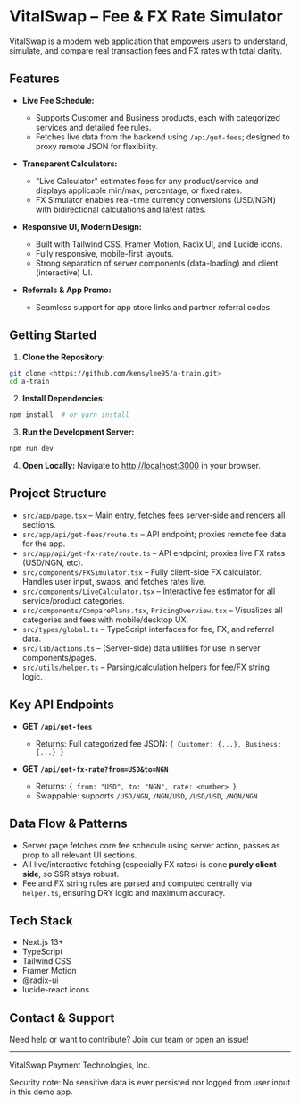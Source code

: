 # VitalSwap – Fee & FX Rate Simulator

VitalSwap is a modern web application that empowers users to understand, simulate, and compare real transaction fees and FX rates with total clarity.

## Features

- **Live Fee Schedule:**

  - Supports Customer and Business products, each with categorized services and detailed fee rules.
  - Fetches live data from the backend using `/api/get-fees`; designed to proxy remote JSON for flexibility.

- **Transparent Calculators:**

  - "Live Calculator" estimates fees for any product/service and displays applicable min/max, percentage, or fixed rates.
  - FX Simulator enables real-time currency conversions (USD/NGN) with bidirectional calculations and latest rates.

- **Responsive UI, Modern Design:**

  - Built with Tailwind CSS, Framer Motion, Radix UI, and Lucide icons.
  - Fully responsive, mobile-first layouts.
  - Strong separation of server components (data-loading) and client (interactive) UI.

- **Referrals & App Promo:**
  - Seamless support for app store links and partner referral codes.

## Getting Started

1. **Clone the Repository:**

```bash
git clone <https://github.com/kensylee95/a-train.git>
cd a-train
```

2. **Install Dependencies:**

```bash
npm install  # or yarn install
```

3. **Run the Development Server:**

```bash
npm run dev
```

4. **Open Locally:**
   Navigate to [http://localhost:3000](http://localhost:3000) in your browser.

## Project Structure

- `src/app/page.tsx` – Main entry, fetches fees server-side and renders all sections.
- `src/app/api/get-fees/route.ts` – API endpoint; proxies remote fee data for the app.
- `src/app/api/get-fx-rate/route.ts` – API endpoint; proxies live FX rates (USD/NGN, etc).
- `src/components/FXSimulator.tsx` – Fully client-side FX calculator. Handles user input, swaps, and fetches rates live.
- `src/components/LiveCalculator.tsx` – Interactive fee estimator for all service/product categories.
- `src/components/ComparePlans.tsx`, `PricingOverview.tsx` – Visualizes all categories and fees with mobile/desktop UX.
- `src/types/global.ts` – TypeScript interfaces for fee, FX, and referral data.
- `src/lib/actions.ts` – (Server-side) data utilities for use in server components/pages.
- `src/utils/helper.ts` – Parsing/calculation helpers for fee/FX string logic.

## Key API Endpoints

- **GET `/api/get-fees`**

  - Returns: Full categorized fee JSON: `{ Customer: {...}, Business: {...} }`

- **GET `/api/get-fx-rate?from=USD&to=NGN`**
  - Returns: `{ from: "USD", to: "NGN", rate: <number> }`
  - Swappable: supports `/USD/NGN`, `/NGN/USD`, `/USD/USD`, `/NGN/NGN`

## Data Flow & Patterns

- Server page fetches core fee schedule using server action, passes as prop to all relevant UI sections.
- All live/interactive fetching (especially FX rates) is done **purely client-side**, so SSR stays robust.
- Fee and FX string rules are parsed and computed centrally via `helper.ts`, ensuring DRY logic and maximum accuracy.

## Tech Stack

- Next.js 13+
- TypeScript
- Tailwind CSS
- Framer Motion
- @radix-ui
- lucide-react icons

## Contact & Support

Need help or want to contribute? Join our team or open an issue!

---

VitalSwap Payment Technologies, Inc.

Security note: No sensitive data is ever persisted nor logged from user input in this demo app.
